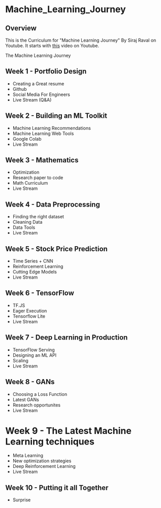 # Machine_Learning_Journey

## Overview

This is the Curriculum for "Machine Learning Journey" By Siraj Raval on Youtube. It starts with [this](https://youtu.be/nMK94JlKRb4) video on Youtube. 

The Machine Learning Journey 

## Week 1 - Portfolio Design
- Creating a Great resume
- Github
- Social Media For Engineers
- Live Stream (Q&A)

## Week 2 - Building an ML Toolkit
- Machine Learning Recommendations
- Machine Learning Web Tools
- Google Colab
- Live Stream

## Week 3 - Mathematics 
- Optimization
- Research paper to code
- Math Curriculum
- Live Stream

## Week 4 - Data Preprocessing
- Finding the right dataset
- Cleaning Data
- Data Tools
- Live Stream 

## Week 5 - Stock Price Prediction
- Time Series + CNN
- Reinforcement Learning
- Cutting Edge Models
- Live Stream

## Week 6 - TensorFlow
- TF.JS
- Eager Execution
- Tensorflow Lite
- Live Stream

## Week 7 - Deep Learning in Production
- TensorFlow Serving
- Designing an ML API
- Scaling
- Live Stream

## Week 8 - GANs
- Choosing a Loss Function
- Latest GANs
- Research opportunites
- Live Stream

# Week 9 - The Latest Machine Learning techniques
- Meta Learning
- New optimization strategies
- Deep Reinforcement Learning
- Live Stream

## Week 10 - Putting it all Together
- Surprise 
